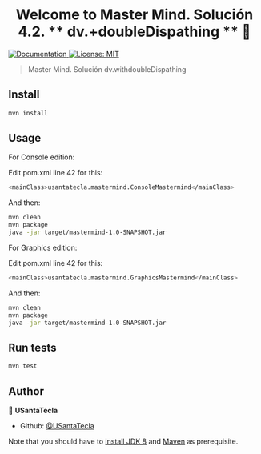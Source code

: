 <h1 align="center">Welcome to Master Mind. Solución 4.2. ** dv.+doubleDispathing **
 👋</h1>
<p>
  <a href="/docs" target="_blank">
    <img alt="Documentation" src="https://img.shields.io/badge/documentation-yes-brightgreen.svg" />
  </a>
  <a href="#" target="_blank">
    <img alt="License: MIT" src="https://img.shields.io/badge/License-MIT-yellow.svg" />
  </a>
</p>

> Master Mind. Solución dv.withdoubleDispathing

## Install

```sh
mvn install
```

## Usage

For Console edition:

Edit pom.xml line 42 for this:

```sh
<mainClass>usantatecla.mastermind.ConsoleMastermind</mainClass>
```
And then:

```sh
mvn clean
mvn package
java -jar target/mastermind-1.0-SNAPSHOT.jar
```

For Graphics edition:

Edit pom.xml line 42 for this:

```sh
<mainClass>usantatecla.mastermind.GraphicsMastermind</mainClass>
```
And then:

```sh
mvn clean
mvn package
java -jar target/mastermind-1.0-SNAPSHOT.jar
```

## Run tests

```sh
mvn test
```

## Author

👤 **USantaTecla**

* Github: [@USantaTecla](https://github.com/USantaTecla)


Note that you should have to [install JDK 8](http://www.oracle.com/technetwork/java/javase/downloads/jdk8-downloads-2133151.html) and [Maven](https://maven.apache.org/install.html) as prerequisite.